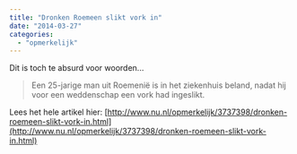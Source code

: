 ```yaml
---
title: "Dronken Roemeen slikt vork in"
date: "2014-03-27"
categories: 
  - "opmerkelijk"
---
```


Dit is toch te absurd voor woorden...

> Een 25-jarige man uit Roemenië is in het ziekenhuis beland, nadat hij voor een weddenschap een vork had ingeslikt.

Lees het hele artikel hier: [http://www.nu.nl/opmerkelijk/3737398/dronken-roemeen-slikt-vork-in.html](http://www.nu.nl/opmerkelijk/3737398/dronken-roemeen-slikt-vork-in.html)
